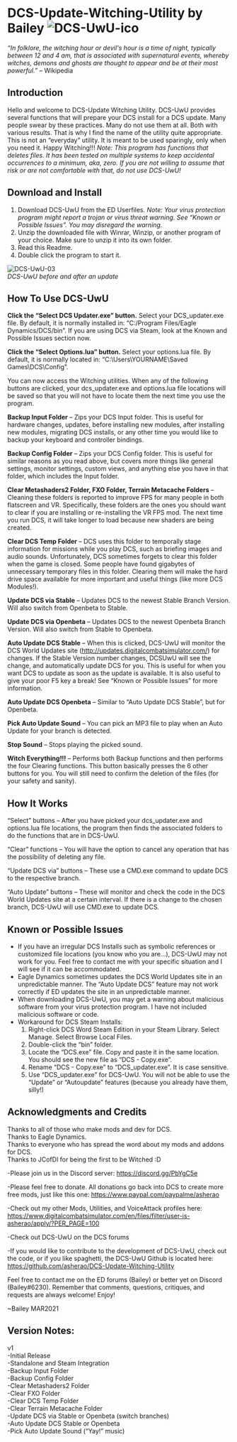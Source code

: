 # DCS-Update-Witching-Utility by Bailey ![DCS-UwU-ico](https://i.imgur.com/Jr2sF6l.jpg) 

*“In folklore, the witching hour or devil's hour is a time of night, typically between 12 and 4 am, that is associated with supernatural events, whereby witches, demons and ghosts are thought to appear and be at their most powerful.”* – Wikipedia

## Introduction
Hello and welcome to DCS-Update Witching Utility. DCS-UwU provides several functions that will prepare your DCS install for a DCS update. Many people swear by these practices. Many do not use them at all. Both with various results. That is why I find the name of the utility quite appropriate. This is not an “everyday” utility. It is meant to be used sparingly, only when you need it. Happy Witching!!! 
*Note: This program has functions that deletes files. It has been tested on multiple systems to keep accidental occurrences to a minimum, aka, zero. If you are not willing to assume that risk or are not comfortable with that, do not use DCS-UwU!*

## Download and Install

1. Download DCS-UwU from the ED Userfiles. *Note: Your virus protection program might report a trojan or virus threat warning. See “Known or Possible Issues”. You may disregard the warning.*
2. Unzip the downloaded file with Winrar, Winzip, or another program of your choice. Make sure to unzip it into its own folder.
3. Read this Readme.
4. Double click the program to start it.


![DCS-UwU-03](https://i.imgur.com/pAnywU4.jpg)  
*DCS-UwU before and after an update*

## How To Use DCS-UwU

**Click the “Select DCS Updater.exe” button.** Select your DCS_updater.exe file. By default, it is normally installed in:
“C:/Program Files/Eagle Dynamics/DCS/bin”. If you are using DCS via Steam, look at the Known and Possible Issues section now.

**Click the “Select Options.lua” button.** Select your options.lua file. By default, it is normally located in: “C:\Users\YOURNAME\Saved Games\DCS\Config”.

You can now access the Witching utilities. When any of the following buttons are clicked, your dcs_updater.exe and options.lua file locations will be saved so that you will not have to locate them the next time you use the program.

**Backup Input Folder** – Zips your DCS Input folder. This is useful for hardware changes, updates, before installing new modules, after installing new modules, migrating DCS installs, or any other time you would like to backup your keyboard and controller bindings.

**Backup Config Folder** – Zips your DCS Config folder. This is useful for similar reasons as you read above,
but covers more things like general settings, monitor settings, custom views, and anything else you have
in that folder, which includes the Input folder.

**Clear Metashaders2 Folder, FXO Folder, Terrain Metacache Folders** – Cleaning these folders is reported
to improve FPS for many people in both flatscreen and VR. Specifically, these folders are the ones you
should want to clear if you are installing or re-installing the VR FPS mod. The next time you run DCS, it
will take longer to load because new shaders are being created.

**Clear DCS Temp Folder** – DCS uses this folder to temporally stage information for missions while you
play DCS, such as briefing images and audio sounds. Unfortunately, DCS sometimes forgets to clear this
folder when the game is closed. Some people have found gigabytes of unnecessary temporary files in
this folder. Clearing them will make the hard drive space available for more important and useful things
(like more DCS Modules!).

**Update DCS via Stable** – Updates DCS to the newest Stable Branch Version. Will also switch from
Openbeta to Stable.

**Update DCS via Openbeta** – Updates DCS to the newest Openbeta Branch Version. Will also switch from
Stable to Openbeta.

**Auto Update DCS Stable** – When this is clicked, DCS-UwU will monitor the DCS World Updates site
(http://updates.digitalcombatsimulator.com/) for changes. If the Stable Version number changes, DCSUwU
will see the change, and automatically update DCS for you. This is useful for when you want DCS to
update as soon as the update is available. It is also useful to give your poor F5 key a break! See “Known
or Possible Issues” for more information.

**Auto Update DCS Openbeta** – Similar to “Auto Update DCS Stable”, but for Openbeta.

**Pick Auto Update Sound** – You can pick an MP3 file to play when an Auto Update for your branch is
detected.

**Stop Sound** – Stops playing the picked sound.

**Witch Everything!!!** – Performs both Backup functions and then performs the four Clearing functions.
This button basically presses the 6 other buttons for you. You will still need to confirm the deletion of
the files (for your safety and sanity).

## How It Works

“Select” buttons – After you have picked your dcs_updater.exe and options.lua file locations, the
program then finds the associated folders to do the functions that are in DCS-UwU.

“Clear” functions – You will have the option to cancel any operation that has the possibility of deleting
any file.

“Update DCS via” buttons – These use a CMD.exe command to update DCS to the respective branch.

“Auto Update” buttons – These will monitor and check the code in the DCS World Updates site at a certain interval. If there is a change to the chosen branch, DCS-UwU will use CMD.exe to update DCS.

## Known or Possible Issues

- If you have an irregular DCS Installs such as symbolic references or customized file locations (you know who you are…), DCS-UwU may not work for you. Feel free to contact me with your specific situation and I will see if it can be accommodated.
- Eagle Dynamics sometimes updates the DCS World Updates site in an unpredictable manner. The “Auto Update DCS” feature may not work correctly if ED updates the site in an unpredictable manner.
- When downloading DCS-UwU, you may get a warning about malicious software from your virus protection program. I have not included malicious software or code.
- Workaround for DCS Steam Installs:
	1. Right-click DCS Word Steam Edition in your Steam Library. Select Manage. Select Browse Local Files.
	2. Double-click the “bin” folder.
	3. Locate the “DCS.exe” file. Copy and paste it in the same location. You should see the new file as “DCS - Copy.exe”.
	4. Rename “DCS - Copy.exe” to “DCS_updater.exe”. It is case sensitive.
	5. Use “DCS_updater.exe” for DCS-UwU. You will not be able to use the “Update” or “Autoupdate” features (because you already have them, silly!)

## Acknowledgments and Credits

Thanks to all of those who make mods and dev for DCS.  
Thanks to Eagle Dynamics.  
Thanks to everyone who has spread the word about my mods and addons for DCS.  
Thanks to JCofDI for being the first to be Witched :D  

-Please join us in the Discord server: https://discord.gg/PbYgC5e

-Please feel free to donate. All donations go back into DCS to create more free mods, just like this one: https://www.paypal.com/paypalme/asherao

-Check out my other Mods, Utilities, and VoiceAttack profiles here: https://www.digitalcombatsimulator.com/en/files/filter/user-is-asherao/apply/?PER_PAGE=100

-Check out DCS-UwU on the DCS forums

-If you would like to contribute to the development of DCS-UwU, check out the code, or if you like spaghetti, the DCS-UwU Github is located here: https://github.com/asherao/DCS-Update-Witching-Utility

Feel free to contact me on the ED forums (Bailey) or better yet on Discord (Bailey#6230). Remember that comments, questions, critiques, and requests are always welcome! Enjoy!

~Bailey
MAR2021

## Version Notes:
v1  
-Initial Release  
-Standalone and Steam Integration  
-Backup Input Folder  
-Backup Config Folder  
-Clear Metashaders2 Folder  
-Clear FXO Folder  
-Clear DCS Temp Folder  
-Clear Terrain Metacache Folder  
-Update DCS via Stable or Openbeta (switch branches)  
-Auto Update DCS Stable or Openbeta  
-Pick Auto Update Sound (“Yay!” music)  

